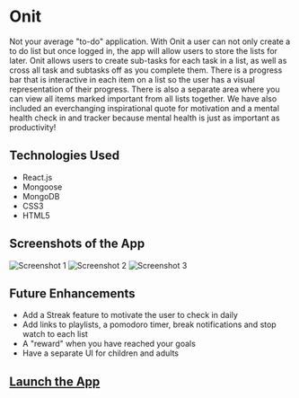 # Onit

Not your average "to-do" application. With Onit a user can not only create a to do list but once logged in, the app will allow users to store the lists for later. Onit allows users to create sub-tasks for each task in a list, as well as cross all task and subtasks off as you complete them. There is a progress bar that is interactive in each item on a list so the user has a visual representation of their progress. There is also a separate area where you can view all items marked important from all lists together. We have also included an everchanging inspirational quote for motivation and a mental health check in and tracker because mental health is just as important as productivity!

## Technologies Used

- React.js
- Mongoose
- MongoDB
- CSS3
- HTML5

## Screenshots of the App

![Screenshot 1](https://i.imgur.com/LDxH1yo.png) ![Screenshot 2](https://i.imgur.com/v04gQLO.png) ![Screenshot 3](https://i.imgur.com/m0o0cYm.png)

## Future Enhancements

- Add a Streak feature to motivate the user to check in daily
- Add links to playlists, a pomodoro timer, break notifications and stop watch to each list
- A "reward" when you have reached your goals
- Have a separate UI for children and adults

## [Launch the App](https://onit-notes.netlify.app/)
